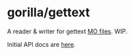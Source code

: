 gorilla/gettext
===============

A reader &amp; writer for gettext [MO files](http://www.gnu.org/software/gettext/manual/html_node/MO-Files.html). WIP.

Initial API docs are [here](http://godoc.org/github.com/gorilla/gettext).
